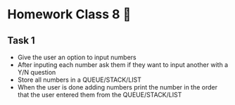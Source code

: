 # Homework Class 8 📒

## Task 1
* Give the user an option to input numbers
* After inputing each number ask them if they want to input another with a Y/N question
* Store all numbers in a QUEUE/STACK/LIST
* When the user is done adding numbers print the number in the order that the user entered them from the QUEUE/STACK/LIST